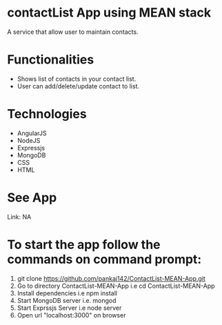 # contactList App using MEAN stack

A service that allow user to maintain contacts.

# Functionalities

* Shows list of contacts in your contact list.
* User can add/delete/update contact to list.

# Technologies
* AngularJS
* NodeJS
* Expressjs
* MongoDB
* CSS
* HTML

# See App

Link: NA

# To start the app follow the commands on command prompt:

1) git clone https://github.com/pankaj142/ContactList-MEAN-App.git
2) Go to directory ContactList-MEAN-App i.e cd ContactList-MEAN-App
3) Install dependencies i.e npm install
4) Start MongoDB server i.e. mongod
5) Start Exprssjs Server i.e node server
5) Open url "localhost:3000" on browser
